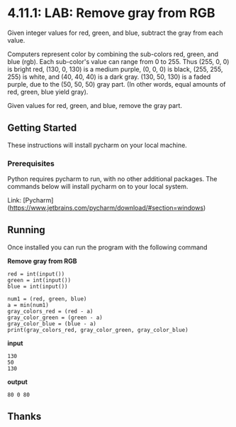 # 4.11.1: LAB: Remove gray from RGB

Given integer values for red, green, and blue, subtract the gray from each value.

Computers represent color by combining the sub-colors red, green, and blue (rgb). Each sub-color's value can range from 0 to 255. Thus (255, 0, 0) is bright red, (130, 0, 130) is a medium purple, (0, 0, 0) is black, (255, 255, 255) is white, and (40, 40, 40) is a dark gray. (130, 50, 130) is a faded purple, due to the (50, 50, 50) gray part. (In other words, equal amounts of red, green, blue yield gray).

Given values for red, green, and blue, remove the gray part.

## Getting Started

These instructions will install pycharm on your local machine.
### Prerequisites

Python requires pycharm to run, with no other additional packages. The commands below will install pycharm on to your local system. 


Link: [Pycharm] (https://www.jetbrains.com/pycharm/download/#section=windows)


## Running
Once installed you can run the program with the following command

**Remove gray from RGB**
```
red = int(input())
green = int(input())
blue = int(input())

num1 = (red, green, blue)
a = min(num1) 
gray_colors_red = (red - a) 
gray_color_green = (green - a)
gray_color_blue = (blue - a)
print(gray_colors_red, gray_color_green, gray_color_blue)
```

**input**
```
130
50
130
```

**output**
```
80 0 80
```
## Thanks
